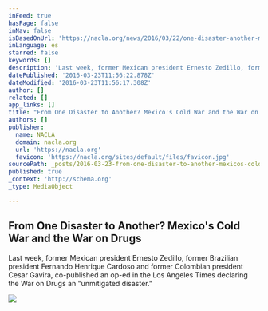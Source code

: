 ```yaml
---
inFeed: true
hasPage: false
inNav: false
isBasedOnUrl: 'https://nacla.org/news/2016/03/22/one-disaster-another-mexico%E2%80%99s-cold-war-and-war-drugs'
inLanguage: es
starred: false
keywords: []
description: 'Last week, former Mexican president Ernesto Zedillo, former Brazilian president Fernando Henrique Cardoso and former Colombian president Cesar Gavira, co-published an op-ed in the Los Angeles Times declaring the War on Drugs an "unmitigated disaster."'
datePublished: '2016-03-23T11:56:22.878Z'
dateModified: '2016-03-23T11:56:17.308Z'
author: []
related: []
app_links: []
title: "From One Disaster to Another? Mexico's Cold War and the War on Drugs"
authors: []
publisher:
  name: NACLA
  domain: nacla.org
  url: 'https://nacla.org'
  favicon: 'https://nacla.org/sites/default/files/favicon.jpg'
sourcePath: _posts/2016-03-23-from-one-disaster-to-another-mexicos-cold-war-and-the-war.md
published: true
_context: 'http://schema.org'
_type: MediaObject

---
```

<article style=""><h1>From One Disaster to Another? Mexico's Cold War and the War on Drugs</h1><p>Last week, former Mexican president Ernesto Zedillo, former Brazilian president Fernando Henrique Cardoso and former Colombian president Cesar Gavira, co-published an op-ed in the Los Angeles Times declaring the War on Drugs an "unmitigated disaster."</p><img src="https://s3-us-west-2.amazonaws.com/the-grid-img/p/97964fcd34c664d1d538442c846048f2c2054a5a.jpg" /></article>